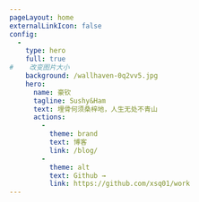 ```yaml
---
pageLayout: home
externalLinkIcon: false
config:
  -
    type: hero
    full: true
#    改变图片大小    
    background: /wallhaven-0q2vv5.jpg
    hero:
      name: 豪钦
      tagline: Sushy&Ham
      text: 埋骨何须桑梓地，人生无处不青山
      actions:
        -
          theme: brand
          text: 博客
          link: /blog/
        -
          theme: alt
          text: Github →
          link: https://github.com/xsq01/work
---
```

